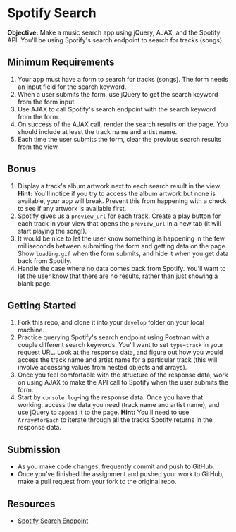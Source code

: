# Spotify Search

**Objective:** Make a music search app using jQuery, AJAX, and the Spotify API. You'll be using Spotify's search endpoint to search for tracks (songs).

## Minimum Requirements

1. Your app must have a form to search for tracks (songs). The form needs an input field for the search keyword.
2. When a user submits the form, use jQuery to get the search keyword from the form input.
3. Use AJAX to call Spotify's search endpoint with the search keyword from the form.
4. On success of the AJAX call, render the search results on the page. You should include at least the track name and artist name.
5. Each time the user submits the form, clear the previous search results from the view.

## Bonus

1. Display a track's album artwork next to each search result in the view. **Hint:** You'll notice if you try to access the album artwork but none is available, your app will break. Prevent this from happening with a check to see if any artwork is available first.
2. Spotify gives us a `preview_url` for each track. Create a play button for each track in your view that opens the `preview_url` in a new tab (it will start playing the song!).
3. It would be nice to let the user know something is happening in the few milliseconds between submitting the form and getting data on the page. Show `loading.gif` when the form submits, and hide it when you get data back from Spotify.
4. Handle the case where no data comes back from Spotify. You'll want to let the user know that there are no results, rather than just showing a blank page.

## Getting Started

1. Fork this repo, and clone it into your `develop` folder on your local machine.
2. Practice querying Spotify's search endpoint using Postman with a couple different search keywords. You'll want to set `type=track` in your request URL. Look at the response data, and figure out how you would access the track name and artist name for a particular track (this will involve accessing values from nested objects and arrays).
3. Once you feel comfortable with the structure of the response data, work on using AJAX to make the API call to Spotify when the user submits the form.
4. Start by `console.log`-ing the response data. Once you have that working, access the data you need (track name and artist name), and use jQuery to `append` it to the page. **Hint:** You'll need to use `Array#forEach` to iterate through all the tracks Spotify returns in the response data.

## Submission

* As you make code changes, frequently commit and push to GitHub.
* Once you've finished the assignment and pushed your work to GitHub, make a pull request from your fork to the original repo.

## Resources

* <a href="https://developer.spotify.com/web-api/search-item" target="_blank">Spotify Search Endpoint</a>